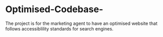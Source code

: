 # Optimised-Codebase-
The project is for the marketing agent to have an optimised website that follows accessiblility standards for search engines.
